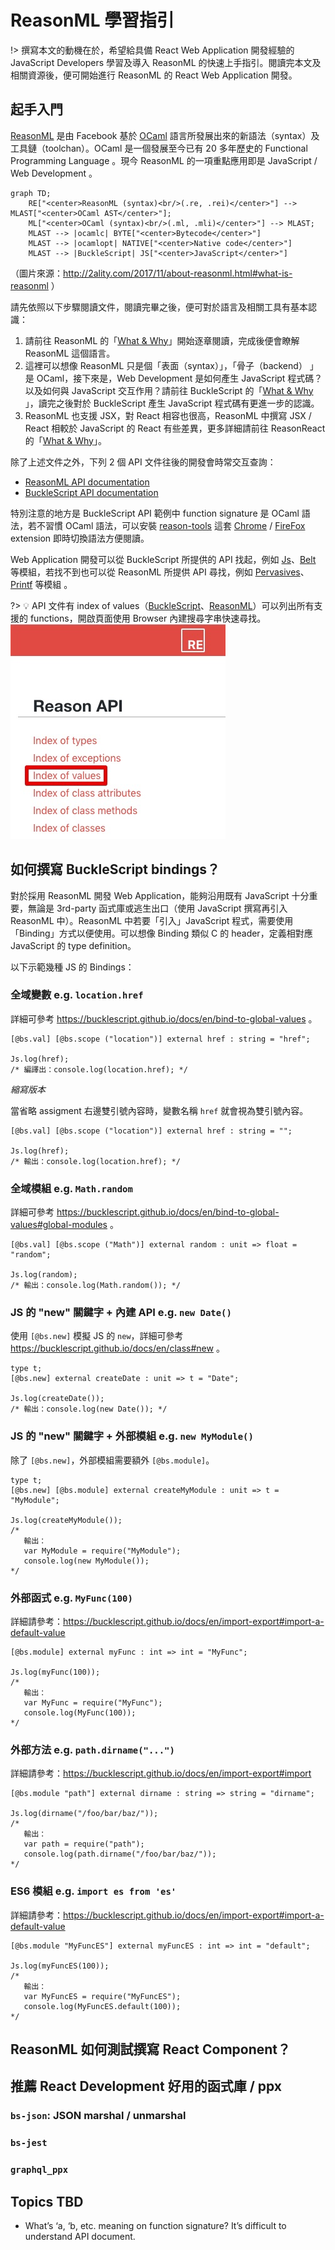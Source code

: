 # ReasonML 學習指引

!> 撰寫本文的動機在於，希望給具備 React Web Application 開發經驗的 JavaScript Developers 學習及導入 ReasonML 的快速上手指引。閱讀完本文及相關資源後，便可開始進行 ReasonML 的 React Web Application 開發。

## 起手入門

[ReasonML](https://reasonml.github.io/) 是由 Facebook 基於 [OCaml](https://ocaml.org/) 語言所發展出來的新語法（syntax）及工具鏈（toolchan）。OCaml 是一個發展至今已有 20 多年歷史的 Functional Programming Language 。現今 ReasonML 的一項重點應用即是 JavaScript / Web Development 。

```mermaid
graph TD;
    RE["<center>ReasonML (syntax)<br/>(.re, .rei)</center>"] --> MLAST["<center>OCaml AST</center>"];
    ML["<center>OCaml (syntax)<br/>(.ml, .mli)</center>"] --> MLAST;
    MLAST --> |ocamlc| BYTE["<center>Bytecode</center>"]
    MLAST --> |ocamlopt| NATIVE["<center>Native code</center>"]
    MLAST --> |BuckleScript| JS["<center>JavaScript</center>"]
```
（圖片來源：http://2ality.com/2017/11/about-reasonml.html#what-is-reasonml ）

請先依照以下步驟閱讀文件，閱讀完畢之後，便可對於語言及相關工具有基本認識：

1. 請前往 ReasonML 的「[What & Why](https://reasonml.github.io/docs/en/what-and-why)」開始逐章閱讀，完成後便會瞭解 ReasonML 這個語言。
2. 這裡可以想像 ReasonML 只是個「表面（syntax）」，「骨子（backend） 」是 OCaml，接下來是，Web Development 是如何產生 JavaScript 程式碼？以及如何與 JavaScript 交互作用？請前往 BuckleScript 的「[What & Why](https://bucklescript.github.io/docs/en/what-why) 」，讀完之後對於 BuckleScript 產生 JavaScript 程式碼有更進一步的認識。
3. ReasonML 也支援 JSX，對 React 相容也很高，ReasonML 中撰寫 JSX / React 相較於 JavaScript 的 React 有些差異，更多詳細請前往 ReasonReact 的「[What & Why](https://reasonml.github.io/reason-react/docs/en/what-and-why)」。

除了上述文件之外，下列 2 個 API 文件往後的開發會時常交互查詢：

- [ReasonML API documentation](https://reasonml.github.io/api/)
- [BuckleScript API documentation](https://bucklescript.github.io/bucklescript/api/)

特別注意的地方是 BuckleScript API 範例中 function signature 是 OCaml 語法，若不習慣 OCaml 語法，可以安裝 [reason-tools](https://github.com/reasonml/reason-tools) 這套 [Chrome](https://chrome.google.com/webstore/detail/reason-tools/kmdelnjbembbiodplmhgfjpecibfhadd) / [FireFox](https://addons.mozilla.org/en-US/firefox/addon/reason-tools/) extension 即時切換語法方便閱讀。

Web Application 開發可以從 BuckleScript 所提供的 API 找起，例如 [Js](https://bucklescript.github.io/bucklescript/api/Js.html)、[Belt](https://bucklescript.github.io/bucklescript/api/Belt.html) 等模組，若找不到也可以從 ReasonML 所提供 API 尋找，例如 [Pervasives](https://reasonml.github.io/api/Pervasives.html)、[Printf](https://reasonml.github.io/api/Printf.html) 等模組 。

?> 💡 API 文件有 index of values（[BuckleScript](https://bucklescript.github.io/bucklescript/api/index_values.html)、[ReasonML](https://reasonml.github.io/api/index_values.html)）可以列出所有支援的 functions，開啟頁面使用 Browser 內建搜尋字串快速尋找。 <br/>![index of values - ReasonML](./assets/index_of_values_re.jpg)
 
## 如何撰寫 BuckleScript bindings？

對於採用 ReasonML 開發 Web Application，能夠沿用既有 JavaScript 十分重要，無論是 3rd-party 函式庫或逃生出口（使用 JavaScript 撰寫再引入 ReasonML 中）。ReasonML 中若要「引入」JavaScript 程式，需要使用「Binding」方式以便使用。可以想像 Binding 類似 C 的 header，定義相對應 JavaScript 的 type definition。

以下示範幾種 JS 的 Bindings：

### 全域變數 e.g. `location.href` 

詳細可參考 https://bucklescript.github.io/docs/en/bind-to-global-values 。

```reason
[@bs.val] [@bs.scope ("location")] external href : string = "href";

Js.log(href);
/* 編譯出：console.log(location.href); */
```

*縮寫版本*

當省略 assigment 右邊雙引號內容時，變數名稱 `href` 就會視為雙引號內容。

```reason
[@bs.val] [@bs.scope ("location")] external href : string = "";

Js.log(href);
/* 輸出：console.log(location.href); */
```

### 全域模組 e.g. `Math.random` 

詳細可參考 https://bucklescript.github.io/docs/en/bind-to-global-values#global-modules 。

```reason
[@bs.val] [@bs.scope ("Math")] external random : unit => float = "random";

Js.log(random);
/* 輸出：console.log(Math.random()); */
```

### JS 的 "new" 關鍵字 + 內建 API e.g. `new Date()`

使用 `[@bs.new]` 模擬 JS 的 `new`，詳細可參考 https://bucklescript.github.io/docs/en/class#new 。

```reason
type t;
[@bs.new] external createDate : unit => t = "Date";

Js.log(createDate());
/* 輸出：console.log(new Date()); */
```

### JS 的 "new" 關鍵字 + 外部模組 e.g. `new MyModule()`

除了 `[@bs.new]`，外部模組需要額外 `[@bs.module]`。

```reason
type t;
[@bs.new] [@bs.module] external createMyModule : unit => t = "MyModule";

Js.log(createMyModule());
/* 
   輸出：
   var MyModule = require("MyModule");
   console.log(new MyModule()); 
*/
```

### 外部函式 e.g. `MyFunc(100)`

詳細請參考：https://bucklescript.github.io/docs/en/import-export#import-a-default-value

```reason
[@bs.module] external myFunc : int => int = "MyFunc";

Js.log(myFunc(100));
/* 
   輸出：
   var MyFunc = require("MyFunc");
   console.log(MyFunc(100));
*/
```

### 外部方法 e.g. `path.dirname("...")`

詳細請參考：https://bucklescript.github.io/docs/en/import-export#import

```reason
[@bs.module "path"] external dirname : string => string = "dirname";

Js.log(dirname("/foo/bar/baz/"));
/* 
   輸出：
   var path = require("path");
   console.log(path.dirname("/foo/bar/baz/"));
*/
```

### ES6 模組 e.g. `import es from 'es'`

詳細請參考：https://bucklescript.github.io/docs/en/import-export#import-a-default-value

```reason
[@bs.module "MyFuncES"] external myFuncES : int => int = "default";

Js.log(myFuncES(100));
/* 
   輸出：
   var MyFuncES = require("MyFuncES");
   console.log(MyFuncES.default(100));
*/
```

## ReasonML 如何測試撰寫 React Component？

## 推薦 React Development 好用的函式庫 / ppx 

### `bs-json`: JSON marshal / unmarshal 

### `bs-jest`

### `graphql_ppx`

## Topics TBD

- What’s ‘a, ‘b, etc. meaning on function signature? It’s difficult to understand API document.

